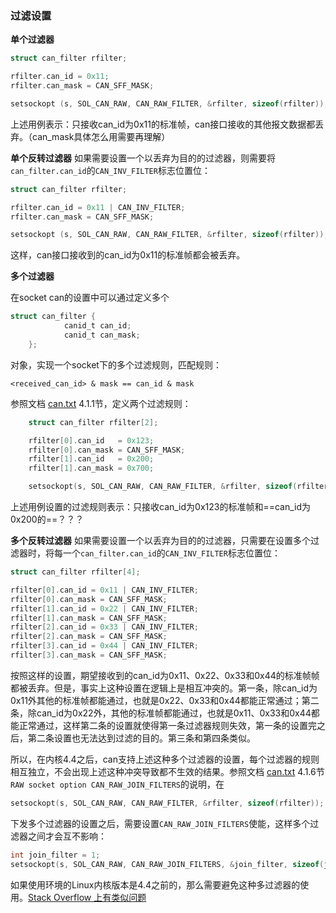 
### 过滤设置

**单个过滤器**

```c
struct can_filter rfilter;

rfilter.can_id = 0x11;
rfilter.can_mask = CAN_SFF_MASK;

setsockopt (s, SOL_CAN_RAW, CAN_RAW_FILTER, &rfilter, sizeof(rfilter));
```
上述用例表示：只接收can_id为0x11的标准帧，can接口接收的其他报文数据都丢弃。（can_mask具体怎么用需要再理解）

**单个反转过滤器**
如果需要设置一个以丢弃为目的的过滤器，则需要将`can_filter.can_id`的`CAN_INV_FILTER`标志位置位：

```c
struct can_filter rfilter;

rfilter.can_id = 0x11 | CAN_INV_FILTER;
rfilter.can_mask = CAN_SFF_MASK;

setsockopt (s, SOL_CAN_RAW, CAN_RAW_FILTER, &rfilter, sizeof(rfilter));
```

这样，can接口接收到的can_id为0x11的标准帧都会被丢弃。


**多个过滤器**

在socket can的设置中可以通过定义多个

```c
struct can_filter {
            canid_t can_id;
            canid_t can_mask;
    };
```

对象，实现一个socket下的多个过滤规则，匹配规则：

```
<received_can_id> & mask == can_id & mask
```

参照文档 [can.txt](https://www.kernel.org/doc/Documentation/networking/can.txt) 4.1.1节，定义两个过滤规则：

```c
	struct can_filter rfilter[2];

    rfilter[0].can_id   = 0x123;
    rfilter[0].can_mask = CAN_SFF_MASK;
    rfilter[1].can_id   = 0x200;
    rfilter[1].can_mask = 0x700;

    setsockopt(s, SOL_CAN_RAW, CAN_RAW_FILTER, &rfilter, sizeof(rfilter));
```

上述用例设置的过滤规则表示：只接收can_id为0x123的标准帧和==can_id为0x200的==？？？


**多个反转过滤器**
如果需要设置一个以丢弃为目的的过滤器，只需要在设置多个过滤器时，将每一个`can_filter.can_id`的`CAN_INV_FILTER`标志位置位：

```c
struct can_filter rfilter[4];

rfilter[0].can_id = 0x11 | CAN_INV_FILTER;
rfilter[0].can_mask = CAN_SFF_MASK;
rfilter[1].can_id = 0x22 | CAN_INV_FILTER;
rfilter[1].can_mask = CAN_SFF_MASK;
rfilter[2].can_id = 0x33 | CAN_INV_FILTER;
rfilter[2].can_mask = CAN_SFF_MASK;
rfilter[3].can_id = 0x44 | CAN_INV_FILTER;
rfilter[3].can_mask = CAN_SFF_MASK;
```

按照这样的设置，期望接收到的can_id为0x11、0x22、0x33和0x44的标准帧帧都被丢弃。但是，事实上这种设置在逻辑上是相互冲突的。第一条，除can_id为0x11外其他的标准帧都能通过，也就是0x22、0x33和0x44都能正常通过；第二条，除can_id为0x22外，其他的标准帧都能通过，也就是0x11、0x33和0x44都能正常通过，这样第二条的设置就使得第一条过滤器规则失效，第一条的设置完之后，第二条设置也无法达到过滤的目的。第三条和第四条类似。

所以，在内核4.4之后，can支持上述这种多个过滤器的设置，每个过滤器的规则相互独立，不会出现上述这种冲突导致都不生效的结果。参照文档 [can.txt](https://www.kernel.org/doc/Documentation/networking/can.txt) 4.1.6节`RAW socket option CAN_RAW_JOIN_FILTERS`的说明，在

```c
setsockopt(s, SOL_CAN_RAW, CAN_RAW_FILTER, &rfilter, sizeof(rfilter));
```

下发多个过滤器的设置之后，需要设置`CAN_RAW_JOIN_FILTERS`使能，这样多个过滤器之间才会互不影响：

```c
int join_filter = 1;
setsockopt(s, SOL_CAN_RAW, CAN_RAW_JOIN_FILTERS, &join_filter, sizeof(join_filter));
```

如果使用环境的Linux内核版本是4.4之前的，那么需要避免这种多过滤器的使用。[Stack Overflow 上有类似问题](https://stackoverflow.com/questions/56355857/socketcan-filtering-of-frames-with-certain-can-ids-not-working)



